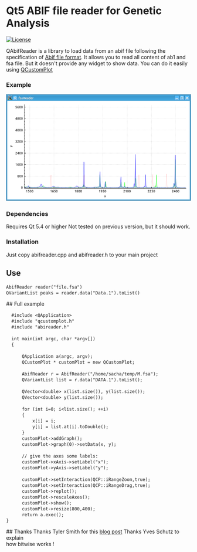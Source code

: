 Qt5 ABIF file reader for Genetic Analysis 
======================================
[![License](https://img.shields.io/badge/license-GPLv2.1%2B-blue.svg)](https://img.shields.io/badge/license-GPL%203%2B-blue.svg)




QAbifReader is a library to load data from an abif file following the specification of [Abif file format](http://www6.appliedbiosystems.com/support/software_community/ABIF_File_Format.pdf).
It allows you to read all content of ab1 and fsa file. But it doesn't provide any widget to show data. You can do it easily using 
[QCustomPlot](http://www.qcustomplot.com/index.php/demos/datedemo)

### Example
![](https://raw.githubusercontent.com/dridk/QAbifReader/master/preview.png)

### Dependencies

Requires Qt 5.4 or higher 
Not tested on previous version, but it should work.

### Installation

Just copy abifreader.cpp and abifreader.h to your main project 


## Use

    AbifReader reader("file.fsa")
    QVariantList peaks = reader.data("Data.1").toList() 
  
  
## Full example 

      #include <QApplication>
      #include "qcustomplot.h"
      #include "abireader.h"
      
      int main(int argc, char *argv[])
      {

          QApplication a(argc, argv);
          QCustomPlot * customPlot = new QCustomPlot;
         
          AbifReader r = AbifReader("/home/sacha/temp/M.fsa");
          QVariantList list = r.data("DATA.1").toList(); 

          QVector<double> x(list.size()), y(list.size());
          QVector<double> y(list.size());
    
          for (int i=0; i<list.size(); ++i)
          {
              x[i] = i;
              y[i] = list.at(i).toDouble();
          }
          customPlot->addGraph();
          customPlot->graph(0)->setData(x, y);
      
          // give the axes some labels:
          customPlot->xAxis->setLabel("x");
          customPlot->yAxis->setLabel("y");
          
          customPlot->setInteraction(QCP::iRangeZoom,true);
          customPlot->setInteraction(QCP::iRangeDrag,true);
          customPlot->replot();
          customPlot->rescaleAxes();
          customPlot->show();
          customPlot->resize(800,400);
          return a.exec();
    }
    
    
## Thanks
Thanks Tyler Smith for this [blog post](http://plantarum.ca/code/abi-part1/)
Thanks Yves Schutz to explain   
how bitwise works !




